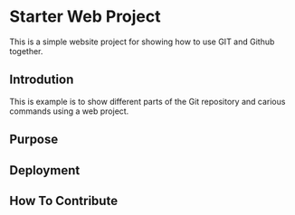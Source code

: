 # Starter Web Project

This is a simple website project for 
showing how to use GIT and Github together.

## Introdution

This is example is to show different parts
of the Git repository and carious commands
using a web project.

## Purpose

## Deployment

## How To Contribute